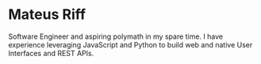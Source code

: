 # Mateus Riff

Software Engineer and aspiring polymath in my spare time. I have experience leveraging JavaScript and Python to build web and native User Interfaces and REST APIs. 
